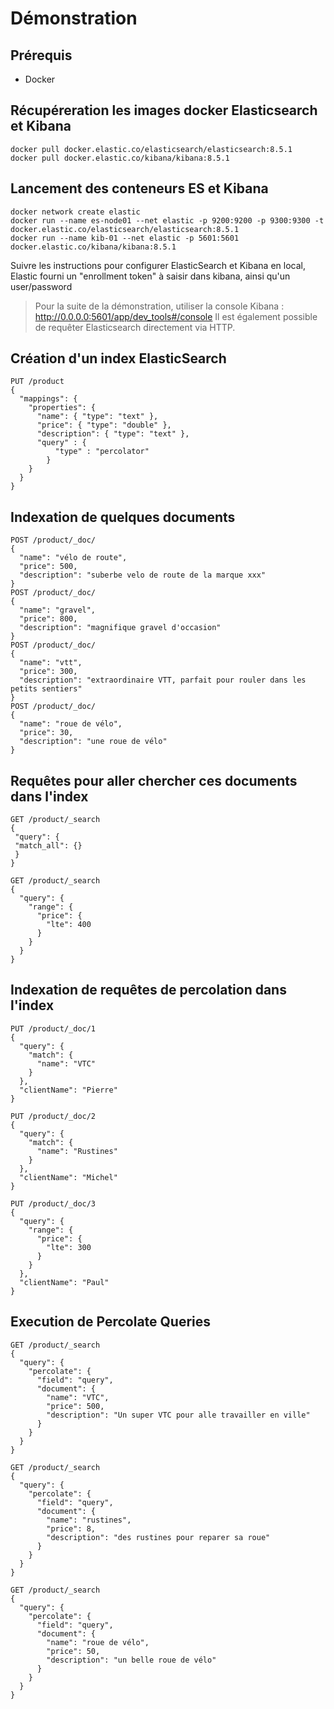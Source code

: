 # Démonstration

## Prérequis

* Docker

## Récupéreration les images docker Elasticsearch et Kibana

```shell
docker pull docker.elastic.co/elasticsearch/elasticsearch:8.5.1
docker pull docker.elastic.co/kibana/kibana:8.5.1
```

## Lancement des conteneurs ES et Kibana

```shell
docker network create elastic
docker run --name es-node01 --net elastic -p 9200:9200 -p 9300:9300 -t docker.elastic.co/elasticsearch/elasticsearch:8.5.1
docker run --name kib-01 --net elastic -p 5601:5601 docker.elastic.co/kibana/kibana:8.5.1
```

Suivre les instructions pour configurer ElasticSearch et Kibana en local, Elastic fourni un "enrollment token" à saisir dans kibana, ainsi qu'un user/password

> Pour la suite de la démonstration, utiliser la console Kibana : http://0.0.0.0:5601/app/dev_tools#/console
Il est également possible de requêter Elasticsearch directement via HTTP.


## Création d'un index ElasticSearch

```HTTP
PUT /product
{
  "mappings": {
    "properties": {
      "name": { "type": "text" },
      "price": { "type": "double" },
      "description": { "type": "text" },
      "query" : {
          "type" : "percolator"
        }
    }
  }
}
```

## Indexation de quelques documents

```HTTP
POST /product/_doc/
{
  "name": "vélo de route",
  "price": 500,
  "description": "suberbe velo de route de la marque xxx"
}
POST /product/_doc/
{
  "name": "gravel",
  "price": 800,
  "description": "magnifique gravel d'occasion"
}
POST /product/_doc/
{
  "name": "vtt",
  "price": 300,
  "description": "extraordinaire VTT, parfait pour rouler dans les petits sentiers"
}
POST /product/_doc/
{
  "name": "roue de vélo",
  "price": 30,
  "description": "une roue de vélo"
}
```

## Requêtes pour aller chercher ces documents dans l'index

```HTTP
GET /product/_search
{
 "query": {
 "match_all": {}
 }
}

GET /product/_search
{
  "query": {
    "range": {
      "price": {
        "lte": 400
      }
    }
  }
}
```

## Indexation de requêtes de percolation dans l'index

```HTTP
PUT /product/_doc/1
{
  "query": {
    "match": {
      "name": "VTC"
    }
  },
  "clientName": "Pierre"
}

PUT /product/_doc/2
{
  "query": {
    "match": {
      "name": "Rustines"
    }
  },
  "clientName": "Michel"
}

PUT /product/_doc/3
{
  "query": {
    "range": {
      "price": {
        "lte": 300
      }
    }
  },
  "clientName": "Paul"
}
```

## Execution de Percolate Queries

```HTTP
GET /product/_search
{
  "query": {
    "percolate": {
      "field": "query",
      "document": {
        "name": "VTC",
        "price": 500,
        "description": "Un super VTC pour alle travailler en ville"
      }
    }
  }
}

GET /product/_search
{
  "query": {
    "percolate": {
      "field": "query",
      "document": {
        "name": "rustines",
        "price": 8,
        "description": "des rustines pour reparer sa roue"
      }
    }
  }
}

GET /product/_search
{
  "query": {
    "percolate": {
      "field": "query",
      "document": {
        "name": "roue de vélo",
        "price": 50,
        "description": "un belle roue de vélo"
      }
    }
  }
}
```


